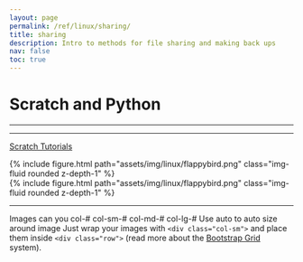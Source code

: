 ```yaml
---
layout: page
permalink: /ref/linux/sharing/
title: sharing
description: Intro to methods for file sharing and making back ups
nav: false
toc: true
---
```

# Scratch and Python

-----------------------------  
-----------------------------  

[Scratch Tutorials](../../../ref/linux/starting-up/)

<div class="row">
    <div class="col-md mt-3 mt-md-0">
        {% include figure.html path="assets/img/linux/flappybird.png" class="img-fluid rounded z-depth-1" %}
    </div>
</div>

<div class="row justify-content-center float-right">
    <div class="col-4-auto mt-3 mt-md-0">
        {% include figure.html path="assets/img/linux/flappybird.png" class="img-fluid rounded z-depth-1" %}
    </div>
</div>

----------------------------
Images
can you col-#  col-sm-#   col-md-#   col-lg-#
Use auto to auto size around image
Just wrap your images with `<div class="col-sm">` and place them inside `<div class="row">` (read more about the <a href="https://getbootstrap.com/docs/4.4/layout/grid/">Bootstrap Grid</a> system).